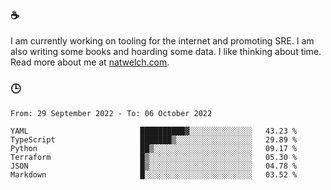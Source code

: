 ### ☕

I am currently working on tooling for the internet and promoting SRE. I am also writing some books and hoarding some data. I like thinking about time. Read more about me at [natwelch.com](https://natwelch.com).

### 🕒

<!--START_SECTION:waka-->

```text
From: 29 September 2022 - To: 06 October 2022

YAML                         ██████████▓░░░░░░░░░░░░░░   43.23 %
TypeScript                   ███████▒░░░░░░░░░░░░░░░░░   29.89 %
Python                       ██▒░░░░░░░░░░░░░░░░░░░░░░   09.17 %
Terraform                    █▒░░░░░░░░░░░░░░░░░░░░░░░   05.30 %
JSON                         █▒░░░░░░░░░░░░░░░░░░░░░░░   04.78 %
Markdown                     █░░░░░░░░░░░░░░░░░░░░░░░░   03.52 %
```

<!--END_SECTION:waka-->
